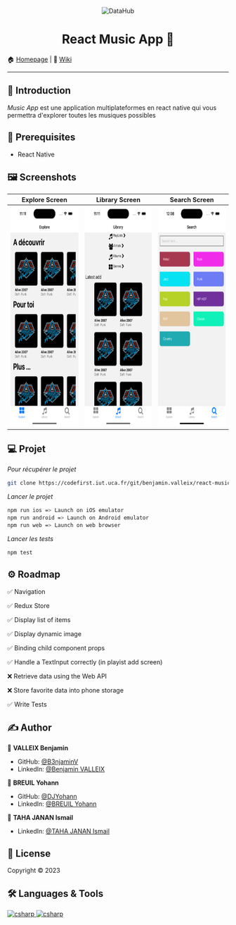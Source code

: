 <p align="center">
<img alt="DataHub" src="https://cdn.arstechnica.net/wp-content/uploads/2023/03/apple-music-classical.jpg" height="200px" />
</p>
<h1 align="center"> React Music App 👋</h1>

🏠 [Homepage](https://codefirst.iut.uca.fr/git/benjamin.valleix/react-music-app) |
📰 [Wiki](https://codefirst.iut.uca.fr/git/benjamin.valleix/react-music-app/wiki)

---

## 📣 Introduction
*Music App* est une application multiplateformes en react native  qui vous permettra d'explorer toutes les musiques possibles

## 📍 Prerequisites

- React Native

## ‍🖼️ Screenshots

| Explore Screen | Library Screen | Search Screen |
| -- | -- | -- |
| <img src="./.github/explore-screen.png" width="225" height="500"> | <img src="./.github/library-screen.png" width="225" height="500"> | <img src="./.github/search-screen.png" width="225" height="500"> | 

## ‍💻 Projet 

*Pour récupérer le projet*

```sh
git clone https://codefirst.iut.uca.fr/git/benjamin.valleix/react-music-app.git
```

*Lancer le projet*

```sh
npm run ios => Launch on iOS emulator
npm run android => Launch on Android emulator
npm run web => Launch on web browser
```

*Lancer les tests*

```sh
npm test
```

## ⚙️ Roadmap

:white_check_mark: Navigation

:white_check_mark: Redux Store

:white_check_mark: Display list of items

:white_check_mark: Display dynamic image

:white_check_mark: Binding child component props 

:white_check_mark: Handle a TextInput correctly (in playist add screen)

:x: Retrieve data using the Web API

:x: Store favorite data into phone storage 

:white_check_mark: Write Tests 

## ✍️ Author

👤 **VALLEIX Benjamin**

* GitHub: [@B3njaminV](https://github.com/B3njaminV)
* LinkedIn: [@Benjamin VALLEIX](https://www.linkedin.com/in/benjamin-valleix-27115719a)

👤 **BREUIL Yohann**

* GitHub: [@DJYohann](https://github.com/DJYohann)
* LinkedIn: [@BREUIL Yohann](https://www.linkedin.com/in/yohann-breuil-02b18a165/)

👤 **TAHA JANAN Ismail**

* LinkedIn: [@TAHA JANAN Ismail](https://www.linkedin.com/in/ismail-taha-janan-b63a94166/?originalSubdomain=ma)


## 📝 License

Copyright © 2023


## 🛠 Languages & Tools

<p> 
    <a href="https://reactnative.dev/docs/getting-started" target="_blank"> 
        <img src="https://www.vectorlogo.zone/logos/reactjs/reactjs-icon.svg" alt="csharp" width="60" height="60"/> 
    </a>
    <a href="https://www.jetbrains.com/webstorm/promo/?source=google&medium=cpc&campaign=9641686257&term=webstorm&content=604189299313&gad=1&gclid=CjwKCAjwgqejBhBAEiwAuWHioP-Y3thOb8Ol148mVN4DG07bfybbn2nMIqF9DbsdhtmNknQkUOpYDxoCkMwQAvD_BwE" target="_blank"> 
        <img src="https://upload.wikimedia.org/wikipedia/commons/thumb/c/c0/WebStorm_Icon.svg/1024px-WebStorm_Icon.svg.png?20210315203338" alt="csharp" width="60" height="60"/> 
    </a>

</p>
